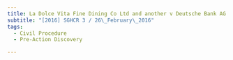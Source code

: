 ```yaml
---
title: La Dolce Vita Fine Dining Co Ltd and another v Deutsche Bank AG and another and another 
subtitle: "[2016] SGHCR 3 / 26\_February\_2016"
tags:
  - Civil Procedure
  - Pre-Action Discovery

---
```


